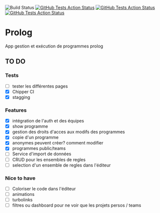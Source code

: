 ![Build Status](https://app.chipperci.com/projects/eb20ce27-c1e4-4296-ab5a-7c9aa4712214/status/master)
[![GitHub Tests Action Status](https://img.shields.io/github/workflow/status/opmvpc/prolog/Psalm?label=psalm)](https://github.com/opmvpc/prolog/actions?query=workflow%3APsalm+branch%3Amaster)
[![GitHub Tests Action Status](https://img.shields.io/github/workflow/status/opmvpc/prolog/Check%20&%20fix%20styling?label=style)](https://github.com/opmvpc/prolog/actions?query=workflow%3A%22Check+%26+fix+styling%22+branch%3Amaster)
[![GitHub Tests Action Status](https://img.shields.io/github/workflow/status/opmvpc/prolog/Laravel?label=laravel-tests)](https://github.com/opmvpc/prolog/actions?query=workflow%3ALaravel+branch%3Amaster)

# Prolog
App gestion et exécution de programmes prolog

## TO DO
### Tests
- [ ] tester les différentes pages
- [x] Chipper CI
- [x] stagging

### Features
- [x] intégration de l'auth et des équipes
- [x] show programme
- [x] gestion des droits d'acces aux modifs des programmes
- [x] copie d'un programme
- [x] anonymes peuvent créer? comment modifier
- [x] programmes public/teams
- [ ] Service d'import de données
- [ ] CRUD pour les ensembles de regles
- [ ] selection d'un ensemble de regles dans l'éditeur

### Nice to have
- [ ] Coloriser le code dans l'éditeur
- [ ] animations
- [ ] turbolinks
- [ ] filtres ou dashboard pour ne voir que les projets persos / teams
